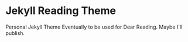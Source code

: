# Jekyll Reading Theme
Personal Jekyll Theme
Eventually to be used for Dear Reading. Maybe I'll publish.

